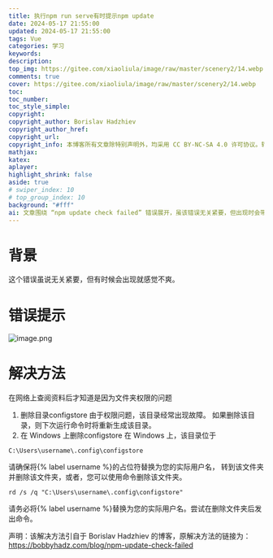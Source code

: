 ```yaml
---
title: 执行npm run serve有时提示npm update
date: 2024-05-17 21:55:00
updated: 2024-05-17 21:55:00
tags: Vue
categories: 学习
keywords: 
description:
top_img: https://gitee.com/xiaoliula/image/raw/master/scenery2/14.webp
comments: true
cover: https://gitee.com/xiaoliula/image/raw/master/scenery2/14.webp
toc:
toc_number:
toc_style_simple:
copyright: 
copyright_author: Borislav Hadzhiev
copyright_author_href:
copyright_url:
copyright_info: 本博客所有文章除特别声明外，均采用 CC BY-NC-SA 4.0 许可协议。转载请注明来自 Borislav Hadzhiev！
mathjax:
katex:
aplayer:
highlight_shrink: false
aside: true
# swiper_index: 10
# top_group_index: 10
background: "#fff"
ai: 文章围绕 “npm update check failed” 错误展开，虽该错误无关紧要，但出现时会带来困扰。错误提示配有相关图片链接。解决方法是删除 configstore 目录，在 Windows 上，该目录位于 “C:\Users<username>.config\configstore” ，可手动删除或用 “rd /s/q "C:\Users<username>.config\configstore"” 命令删除，且需将<username>替换为实际用户名。此解决方法引自 Borislav Hadzhiev 的博客，附原链接。
---
```


# 背景
这个错误虽说无关紧要，但有时候会出现就感觉不爽。
# 错误提示
![image.png](https://img.onew.us.kg/file/11725866378513924.png)
# 解决方法
在网络上查阅资料后才知道是因为文件夹权限的问题
1. 删除目录configstore
由于权限问题，该目录经常出现故障。
如果删除该目录，则下次运行命令时将重新生成该目录。
2. 在 Windows 上删除configstore
在 Windows 上，该目录位于
```language
C:\Users\username\.config\configstore
```
请确保将{% label username %}的占位符替换为您的实际用户名，
转到该文件夹并删除该文件夹，或者，您可以使用命令删除该文件夹。
```language
rd /s /q "C:\Users\username\.config\configstore"
```
请务必将{% label username %}替换为您的实际用户名。尝试在删除文件夹后发出命令。

声明：该解决方法引自于 Borislav Hadzhiev 的博客，原解决方法的链接为：https://bobbyhadz.com/blog/npm-update-check-failed